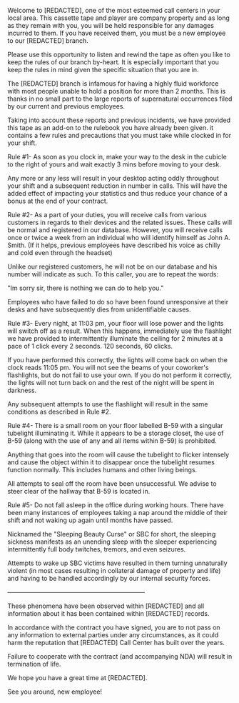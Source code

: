 Welcome to [REDACTED], one of the most esteemed call centers in your local area. This cassette tape and player are company property and as long as they remain with you, you will be held responsible for any damages incurred to them. If you have received them, you must be a new employee to our [REDACTED] branch. 

Please use this opportunity to listen and rewind the tape as often you like to keep the rules of our branch by-heart. It is especially important that you keep the rules in mind given the specific situation that you are in.

The [REDACTED] branch is infamous for having a highly fluid workforce with most people unable to hold a position for more than 2 months. This is thanks in no small part to the large reports of supernatural occurrences filed by our current and previous employees.

Taking into account these reports and previous incidents, we have provided this tape as an add-on to the rulebook you have already been given. it contains a few rules and precautions that you must take while clocked in for your shift.

Rule #1- As soon as you clock in, make your way to the desk in the cubicle to the right of yours and wait exactly 3 mins before moving to your desk. 

Any more or any less will result in your desktop acting oddly throughout your shift and a subsequent reduction in number in calls. This will have the added effect of impacting your statistics and thus reduce your chance of a bonus at the end of your contract.

Rule #2- As a part of your duties, you will receive calls from various customers in regards to their devices and the related issues. These calls will be normal and registered in our database. However, you will receive calls once or twice a week from an individual who will identify himself as John A. Smith. (If it helps, previous employees have described his voice as chilly and cold even through the headset) 

Unlike our registered customers, he will not be on our database and his number will indicate as such. To this caller, you are to repeat the words:

"Im sorry sir, there is nothing we can do to help you." 

Employees who have failed to do so have been found unresponsive at their desks and have subsequently dies from unidentifiable causes. 

Rule #3- Every night, at 11:03 pm, your floor will lose power and the lights will switch off as a result. When this happens, immediately use the flashlight we have provided to intermittently illuminate the ceiling for 2 minutes at a pace of 1 click every 2 seconds. 120 seconds, 60 clicks.

If you have performed this correctly, the lights will come back on when the clock reads 11:05 pm. You will not see the beams of your coworker's flashlights, but do not fail to use your own. If you do not perform it correctly, the lights will not turn back on and the rest of the night will be spent in darkness. 

Any subsequent attempts to use the flashlight will result in the same conditions as described in Rule #2.

Rule #4- There is a small room on your floor labelled B-59 with a singular tubelight illuminating it. While it appears to be a storage closet, the use of B-59 (along with the use of any and all items within B-59) is prohibited.

Anything that goes into the room will cause the tubelight to flicker intensely and cause the object within it to disappear once the tubelight resumes function normally. This includes humans and other living beings.

All attempts to seal off the room have been unsuccessful. We advise to steer clear of the hallway that B-59 is located in.

Rule #5- Do not fall asleep in the office during working hours. There have been many instances of employees taking a nap around the middle of their shift and not waking up again until months have passed.

Nicknamed the "Sleeping Beauty Curse" or SBC for short, the sleeping sickness manifests as an unending sleep with the sleeper experiencing intermittently full body twitches, tremors, and even seizures. 

Attempts to wake up SBC victims have resulted in them turning unnaturally violent (in most cases resulting in collateral damage of property and life) and having to be handled accordingly by our internal security forces.

——————————————————————

These phenomena have been observed within [REDACTED] and all information about it has been   contained within [REDACTED] records.

In accordance with the contract you have signed, you are to not pass on any information to external parties under any circumstances, as it could harm the reputation that [REDACTED] Call Center has built over the years.

Failure to cooperate with the contract (and accompanying NDA) will result in termination of life. 

We hope you have a great time at [REDACTED].

See you around, new employee!